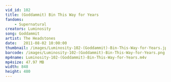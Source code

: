 ```yaml
---
vid_id: 102
title: (Goddammit) Bin This Way for Years
fandoms:
    - Supernatural
creators: Luminosity
song: Goddammit
artist: The Headstones
date:   2011-08-02 10:00:00
thumbnail: /images/Luminosity-102-(Goddammit)-Bin-This-Way-for-Years.jpg
barcode: /images/Luminosity-102-(Goddammit)-Bin-This-Way-for-Years.png
mp4name: Luminosity-102-(Goddammit)-Bin-This-Way-for-Years.m4v
mp4size: 47.97 MB
width: 848
height: 480
---
```



